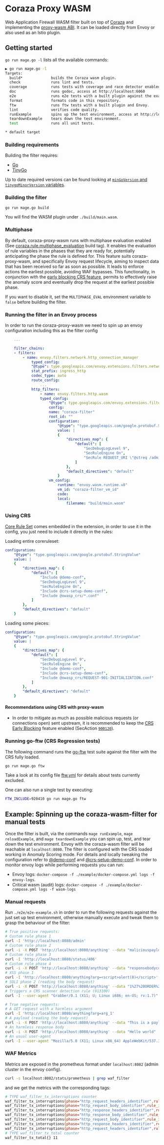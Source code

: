 # Coraza Proxy WASM

Web Application Firewall WASM filter built on top of [Coraza](https://github.com/corazawaf/coraza) and implementing the [proxy-wasm ABI](https://github.com/proxy-wasm/spec). It can be loaded directly from Envoy or also used as an Istio plugin.

## Getting started

`go run mage.go -l` lists all the available commands:

```bash
▶ go run mage.go -l
Targets:
  build*             builds the Coraza wasm plugin.
  check              runs lint and tests.
  coverage           runs tests with coverage and race detector enabled.
  doc                runs godoc, access at http://localhost:6060
  e2e                runs e2e tests with a built plugin against the example deployment.
  format             formats code in this repository.
  ftw                runs ftw tests with a built plugin and Envoy.
  lint               verifies code quality.
  runExample         spins up the test environment, access at http://localhost:8080.
  teardownExample    tears down the test environment.
  test               runs all unit tests.

* default target
```

### Building requirements
Building the filter requires:
- [Go](https://go.dev/doc/install) 
- [TinyGo](https://tinygo.org/getting-started/install/)

Up to date required versions can be found looking at [`minGoVersion` and `tinygoMinorVersion` variables](./magefiles/magefile.go).

### Building the filter

```bash
go run mage.go build
```

You will find the WASM plugin under `./build/main.wasm`.

### Multiphase

By default, coraza-proxy-wasm runs with multiphase evaluation enabled (See [coraza.rule.multiphase_evaluation](.magefiles/magefile.go) build tag). It enables the evaluation of rule variables in the phases that they are ready for, potentially anticipating the phase the rule is defined for. This feature suits coraza-proxy-wasm, and specifically Envoy request lifecycle, aiming to inspect data that has been received so far as soon as possible. It leads to enforce actions the earliest possible, avoiding WAF bypasses. This functionality, in conjunction with the [early blocking CRS feature](#recommendations-using-crs-with-proxy-wasm), permits to effectively raise the anomaly score and eventually drop the request at the earliest possible phase.

If you want to disable it, set the `MULTIPHASE_EVAL` environment variable to `false` before building the filter.

### Running the filter in an Envoy process

In order to run the coraza-proxy-wasm we need to spin up an envoy configuration including this as the filter config

```yaml
    ...

    filter_chains:
    - filters:
        - name: envoy.filters.network.http_connection_manager
            typed_config:
            "@type": type.googleapis.com/envoy.extensions.filters.network.http_connection_manager.v3.HttpConnectionManager
            stat_prefix: ingress_http
            codec_type: auto
            route_config:
                ...
            http_filters:
                - name: envoy.filters.http.wasm
                typed_config:
                    "@type": type.googleapis.com/envoy.extensions.filters.http.wasm.v3.Wasm
                    config:
                    name: "coraza-filter"
                    root_id: ""
                    configuration:
                        "@type": "type.googleapis.com/google.protobuf.StringValue"
                        value: |
                        {
                            "directives_map": {
                                "default": [
                                    "SecDebugLogLevel 9",
                                    "SecRuleEngine On",
                                    "SecRule REQUEST_URI \"@streq /admin\" \"id:101,phase:1,t:lowercase,deny\""
                                ]
                            },
                            "default_directives": "default"
                        }
                    vm_config:
                        runtime: "envoy.wasm.runtime.v8"
                        vm_id: "coraza-filter_vm_id"
                        code:
                        local:
                            filename: "build/main.wasm"
```

### Using CRS

[Core Rule Set](https://github.com/coreruleset/coreruleset) comes embedded in the extension, in order to use it in the config, you just need to include it directly in the rules:

Loading entire coreruleset:

```yaml
configuration:
    "@type": "type.googleapis.com/google.protobuf.StringValue"
    value: |
    {
        "directives_map": {
            "default": [
                "Include @demo-conf",
                "SecDebugLogLevel 9",
                "SecRuleEngine On",
                "Include @crs-setup-demo-conf",
                "Include @owasp_crs/*.conf"
            ]
        },
        "default_directives": "default"
    }
```

Loading some pieces:

```yaml
configuration:
    "@type": "type.googleapis.com/google.protobuf.StringValue"
    value: |
    {
        "directives_map": {
            "default": [
                "SecDebugLogLevel 9",
                "SecRuleEngine On",
                "Include @demo-conf",
                "Include @crs-setup-demo-conf",
                "Include @owasp_crs/REQUEST-901-INITIALIZATION.conf"
            ]
        },
        "default_directives": "default"
    }
```

#### Recommendations using CRS with proxy-wasm

- In order to mitigate as much as possible malicious requests (or connections open) sent upstream, it is recommended to keep the [CRS Early Blocking](https://coreruleset.org/20220302/the-case-for-early-blocking/) feature enabled (SecAction [`900120`](./wasmplugin/rules/crs-setup.conf.example)).

### Running go-ftw (CRS Regression tests)

The following command runs the [go-ftw](https://github.com/coreruleset/go-ftw) test suite against the filter with the CRS fully loaded.

```bash
go run mage.go ftw
```

Take a look at its config file [ftw.yml](./ftw/ftw.yml) for details about tests currently excluded.

One can also run a single test by executing:

```bash
FTW_INCLUDE=920410 go run mage.go ftw
```

## Example: Spinning up the coraza-wasm-filter for manual tests

Once the filter is built, via the commands `mage runExample`, `mage reloadExample`, and `mage teardownExample` you can spin up, test, and tear down the test environment. Envoy with the coraza-wasm filter will be reachable at `localhost:8080`. The filter is configured with the CRS loaded working in Anomaly Scoring mode. For details and locally tweaking the configuration refer to [@demo-conf](./wasmplugin/rules/coraza-demo.conf) and [@crs-setup-demo-conf](./wasmplugin/rules/crs-setup-demo.conf).
In order to monitor envoy logs while performing requests you can run:

- Envoy logs: `docker-compose -f ./example/docker-compose.yml logs -f envoy-logs`.
- Critical wasm (audit) logs: `docker-compose -f ./example/docker-compose.yml logs -f wasm-logs`

### Manual requests

Run `./e2e/e2e-example.sh` in order to run the following requests against the just set up test environment, otherwise manually execute and tweak them to grasp the behaviour of the filter:

```bash
# True positive requests:
# Custom rule phase 1
curl -I 'http://localhost:8080/admin'
# Custom rule phase 2
curl -i -X POST 'http://localhost:8080/anything' --data "maliciouspayload"
# Custom rule phase 3
curl -I 'http://localhost:8080/status/406'
# Custom rule phase 4
curl -i -X POST 'http://localhost:8080/anything' --data "responsebodycode"
# XSS phase 1
curl -I 'http://localhost:8080/anything?arg=<script>alert(0)</script>'
# SQLI phase 2 (reading the body request)
curl -i -X POST 'http://localhost:8080/anything' --data "1%27%20ORDER%20BY%203--%2B"
# Triggers a CRS scanner detection rule (913100)
curl -I --user-agent "Grabber/0.1 (X11; U; Linux i686; en-US; rv:1.7)" -H "Host: localhost" -H "Accept: text/xml,application/xml,application/xhtml+xml,text/html;q=0.9,text/plain;q=0.8,image/png,*/*;q=0.5" localhost:8080

# True negative requests:
# A GET request with a harmless argument
curl -I 'http://localhost:8080/anything?arg=arg_1'
# A payload (reading the body request)
curl -i -X POST 'http://localhost:8080/anything' --data "This is a payload"
# An harmless response body
curl -i -X POST 'http://localhost:8080/anything' --data "Hello world"
# An usual user-agent
curl -I --user-agent "Mozilla/5.0 (X11; Linux x86_64) AppleWebKit/537.36 (KHTML, like Gecko) Chrome/105.0.0.0 Safari/537.36" localhost:8080
```

### WAF Metrics

Metrics are exposed in the prometheus format under `localhost:8082` (admin cluster in the envoy config).

```bash
curl -s localhost:8082/stats/prometheus | grep waf_filter
```

and we get the metrics with the corresponding tags:

```bash
# TYPE waf_filter_tx_interruptions counter
waf_filter_tx_interruptions{phase="http_request_headers_identifier",rule_id="101",identifier="global",owner="coraza"} 1
waf_filter_tx_interruptions{phase="http_request_body_identifier",rule_id="102",identifier="global",owner="coraza"} 1
waf_filter_tx_interruptions{phase="http_response_headers_identifier",rule_id="103",identifier="global",owner="coraza"} 1
waf_filter_tx_interruptions{phase="http_response_body_identifier",rule_id="104",identifier="global",owner="coraza"} 1
waf_filter_tx_interruptions{phase="http_request_body_identifier",rule_id="949110",identifier="global",owner="coraza"} 1
waf_filter_tx_interruptions{phase="http_response_headers_identifier",rule_id="949110",identifier="global",owner="coraza"} 1
waf_filter_tx_interruptions{phase="http_request_headers_identifier",rule_id="949111",identifier="global",owner="coraza"} 1
# TYPE waf_filter_tx_total counter
waf_filter_tx_total{} 11
```
